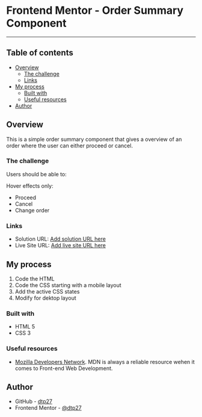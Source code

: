 # Frontend Mentor - Order Summary Component

---

## Table of contents

- [Overview](#overview)
  - [The challenge](#the-challenge)
  - [Links](#links)
- [My process](#my-process)
  - [Built with](#built-with)
  - [Useful resources](#useful-resources)
- [Author](#author)

## Overview
This is a simple order summary component that gives a overview of an order where the user can either proceed or cancel.

### The challenge

Users should be able to:

Hover effects only:
- Proceed
- Cancel
- Change order

### Links

- Solution URL: [Add solution URL here](https://github.com/dtp27/order-summary-component)
- Live Site URL: [Add live site URL here](https://dtp27.github.io/order-summary-component/)

## My process
1. Code the HTML
2. Code the CSS starting with a mobile layout
3. Add the active CSS states
4. Modify for dektop layout

### Built with
- HTML 5
- CSS 3

### Useful resources

- [Mozilla Developers Network](https://developer.mozilla.org/en-US/). MDN is always a reliable resource wehen it comes to Front-end Web Development.

## Author

- GitHub - [dtp27](https://github.com/dtp27)
- Frontend Mentor - [@dtp27](https://www.frontendmentor.io/profile/dtp27)